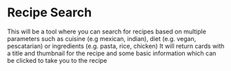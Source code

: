 # Recipe Search

This will be a tool where you can search for recipes based on multiple parameters such as cuisine (e.g mexican, indian), diet (e.g. vegan, pescatarian) or ingredients (e.g. pasta, rice, chicken)
It will return cards with a title and thumbnail for the recipe and some basic information which can be clicked to take you to the recipe
